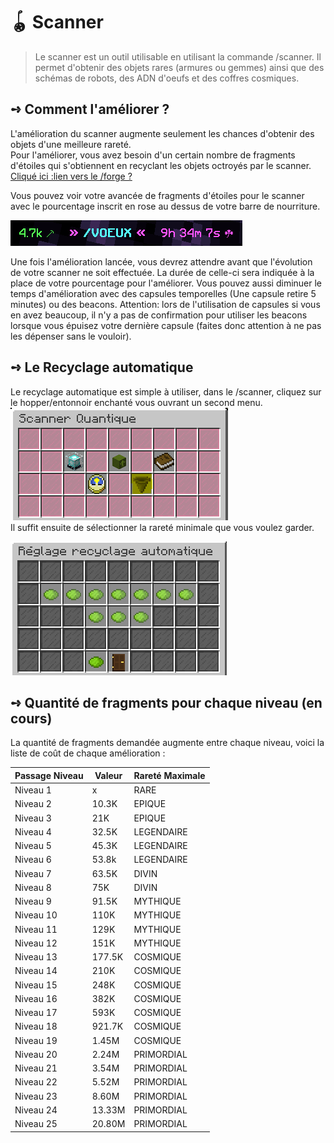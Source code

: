 # 🪀 Scanner
> Le scanner est un outil utilisable en utilisant la commande /scanner. Il permet d'obtenir des objets rares (armures ou gemmes) ainsi que des schémas de robots, des ADN d'oeufs et des coffres cosmiques.

## **➺** Comment l'améliorer ?
L'amélioration du scanner augmente seulement les chances d'obtenir des objets d'une meilleure rareté.  
Pour l'améliorer, vous avez besoin d'un certain nombre de fragments d'étoiles qui s'obtiennent en recyclant les objets octroyés par le scanner. [Cliqué ici :lien vers le /forge ?]()  

Vous pouvez voir votre avancée de fragments d'étoiles pour le scanner avec le pourcentage inscrit en rose au dessus de votre barre de nourriture. 

![img_1.png](ressources/scanner_remain_time.png)  

Une fois l'amélioration lancée, vous devrez attendre avant que l'évolution de votre scanner ne soit effectuée. La durée de celle-ci sera indiquée à la place de votre pourcentage pour l'améliorer. Vous pouvez aussi diminuer le temps d'amélioration avec des capsules temporelles (Une capsule retire 5 minutes) ou des beacons.
Attention: lors de l'utilisation de capsules si vous en avez beaucoup, il n'y a pas de confirmation pour utiliser les beacons lorsque vous épuisez votre dernière capsule (faites donc attention à ne pas les dépenser sans le vouloir).

## **➺** Le Recyclage automatique
Le recyclage automatique est simple à utiliser, dans le /scanner, cliquez sur le hopper/entonnoir enchanté vous ouvrant un second menu.  
![img.png](ressources/scanner.png)  
Il suffit ensuite de sélectionner la rareté minimale que vous voulez garder.  

![img.png](ressources/emnu_recyclage.png)

## **➺** Quantité de fragments pour chaque niveau (en cours)
La quantité de fragments demandée augmente entre chaque niveau, voici la liste de coût de chaque amélioration :

| Passage Niveau | Valeur | Rareté Maximale |
|----------------|--------|-----------------|
| Niveau 1       |   x    |      RARE       | 
| Niveau 2       | 10.3K  |     EPIQUE      |
| Niveau 3       | 21K    |     EPIQUE      |
| Niveau 4       | 32.5K  |   LEGENDAIRE    |
| Niveau 5       | 45.3K  |   LEGENDAIRE    |
| Niveau 6       | 53.8k  |   LEGENDAIRE    |
| Niveau 7       | 63.5K  |     DIVIN       | 
| Niveau 8       | 75K    |     DIVIN       |
| Niveau 9       | 91.5K  |    MYTHIQUE     |
| Niveau 10      | 110K   |    MYTHIQUE     |
| Niveau 11      | 129K   |    MYTHIQUE     |
| Niveau 12      | 151K   |    MYTHIQUE     |
| Niveau 13      | 177.5K |    COSMIQUE     |
| Niveau 14      | 210K   |    COSMIQUE     |
| Niveau 15      | 248K   |    COSMIQUE     |  
| Niveau 16      | 382K   |    COSMIQUE     |
| Niveau 17      | 593K   |    COSMIQUE     |
| Niveau 18      | 921.7K |    COSMIQUE     |
| Niveau 19      | 1.45M  |    COSMIQUE     |
| Niveau 20      | 2.24M  |   PRIMORDIAL    |
| Niveau 21      | 3.54M  |   PRIMORDIAL    |
| Niveau 22      | 5.52M  |   PRIMORDIAL    |
| Niveau 23      | 8.60M  |   PRIMORDIAL    |
| Niveau 24      | 13.33M |   PRIMORDIAL    |
| Niveau 25      | 20.80M |   PRIMORDIAL    |
